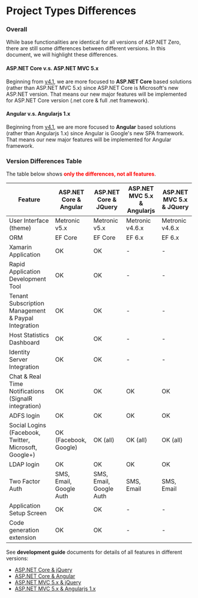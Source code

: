 <!DOCTYPE html PUBLIC "-//W3C//DTD XHTML 1.0 Transitional//EN" "http://www.w3.org/TR/xhtml1/DTD/xhtml1-transitional.dtd">
<html xmlns="http://www.w3.org/1999/xhtml">

<head>
<meta content="text/html; charset=utf-8" http-equiv="Content-Type" />
</head>

<body>

<h1>Project Types Differences</h1>

<h3 id="DocIntro">Overall</h3>
<p>While base functionalities are identical for all versions of ASP.NET Zero, 
there are still some differences between different versions. In this document, 
we will highlight these differences.</p>
<h4>ASP.NET Core v.s. ASP.NET MVC 5.x</h4>
<p>Beginning from <a href="/documents/common/latest/Change-Logs">v4.1</a>, we are more focused to
<strong>ASP.NET Core</strong> based solutions (rather than ASP.NET MVC 5.x) 
since ASP.NET Core is Microsoft&#39;s new ASP.NET version. That means our new major 
features will be implemented for ASP.NET Core version (.net core &amp; full .net 
framework).</p>
<h4>Angular v.s. Angularjs 1.x</h4>
<p>Beginning from <a href="/documents/common/latest/Change-Logs">v4.1</a>, we are more focused to 
<strong>Angular</strong> based solutions (rather than Angularjs 1.x) since Angular is Google&#39;s 
new SPA framework. That means our new major features will be implemented for 
Angular framework. </p>
<h3>Version Differences Table</h3>
<p>The table below shows <strong style="color: red">only the differences, not all features</strong>.</p>

<table class="table">
<thead>
<tr>
	<th>Feature</th>
	<th>ASP.NET Core &amp; Angular</th>
	<th>ASP.NET Core &amp; JQuery</th>
	<th>ASP.NET MVC 5.x &amp; Angularjs</th>
	<th>ASP.NET MVC 5.x &amp; JQuery</th>
</tr>
</thead>
<tbody>
<tr>
	<td>User Interface (theme)</td>
	<td>Metronic v5.x</td>
	<td>Metronic v5.x</td>
	<td>Metronic v4.6.x</td>
	<td>Metronic v4.6.x</td>
</tr>
	<tr>
	<td>ORM</td>
	<td>EF Core</td>
	<td>EF Core</td>
	<td>EF 6.x</td>
	<td>EF 6.x</td>
	</tr>
<tr>
	<td>Xamarin Application</td>
	<td>OK</td>
	<td>OK</td>
	<td>-</td>
	<td>-</td>
</tr>
<tr>
	<td>Rapid Application Development Tool</td>
	<td>OK</td>
	<td>OK</td>
	<td>-</td>
	<td>-</td>
</tr>
<tr>
	<td style="height: 37px">Tenant Subscription Management &amp; Paypal Integration</td>
	<td style="height: 37px">OK</td>
	<td style="height: 37px">OK</td>
	<td style="height: 37px">-</td>
	<td style="height: 37px">-</td>
</tr>
<tr>
	<td>Host Statistics Dashboard</td>
	<td>OK</td>
	<td>OK</td>
	<td>-</td>
	<td>-</td>
</tr>
<tr>
	<td>Identity Server Integration</td>
	<td>OK</td>
	<td>OK</td>
	<td>-</td>
	<td>-</td>
</tr>
<tr>
	<td>Chat &amp; Real Time Notifications (SignalR integration)</td>
	<td>OK</td>
	<td>OK</td>
	<td>OK</td>
	<td>OK</td>
</tr>
<tr>
	<td>ADFS login</td>
	<td>OK</td>
	<td>OK</td>
	<td>OK</td>
	<td>OK</td>
</tr>
<tr>
	<td>Social Logins (Facebook, Twitter, Microsoft, Google+)</td>
	<td>OK (Facebook, Google)</td>
	<td>OK (all)</td>
	<td>OK (all)</td>
	<td>OK (all)</td>
</tr>
<tr>
	<td>LDAP login</td>
	<td>OK</td>
	<td>OK</td>
	<td>OK</td>
	<td>OK</td>
</tr>
<tr>
	<td>Two Factor Auth</td>
	<td>SMS, Email, Google Auth</td>
	<td>SMS, Email, Google Auth</td>
	<td>SMS, Email</td>
	<td>SMS, Email</td>
</tr>
<tr>
	<td>Application Setup Screen</td>
	<td>OK</td>
	<td>OK</td>
	<td>-</td>
	<td>-</td>
</tr>
<tr>
	<td>Code generation extension</td>
	<td>OK</td>
	<td>OK</td>
	<td>-</td>
	<td>-</td>
</tr>
</tbody>
</table>

<p>See <strong>development guide</strong> documents for details of all features 
in different versions:</p>
<ul>
	<li><a href="https://docs.aspnetzero.com/documents/aspnet-core-mvc/latest/Features-Mvc-Core">ASP.NET Core &amp; jQuery</a></li>
	<li><a href="https://docs.aspnetzero.com/documents/aspnet-core-angular/latest/Features-Angular">ASP.NET Core &amp; Angular</a></li>
	<li><a href="https://docs.aspnetzero.com/documents/aspnet-mvc-angularjs/latest/Development-Guide-Mvc-Angularjs">ASP.NET MVC 5.x &amp; jQuery</a></li>
	<li><a href="https://docs.aspnetzero.com/documents/aspnet-mvc-angularjs/latest/Development-Guide-Mvc-Angularjs">ASP.NET MVC 5.x &amp; Angularjs 1.x</a></li>
</ul>
</body>

</html>
